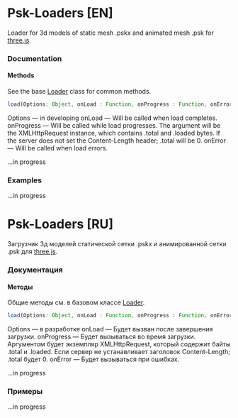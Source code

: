 # Psk-Loaders [EN]
Loader for 3d models of static mesh .pskx and animated mesh .psk for [three.js](https://threejs.org/).

### Documentation
#### Methods
See the base [Loader](https://threejs.org/docs/index.html?q=loa#api/en/loaders/Loader) class for common methods.
```js
load(Options: Object, onLoad : Function, onProgress : Function, onError : Function)
```
Options — in developing
onLoad — Will be called when load completes.
onProgress — Will be called while load progresses. The argument will be the XMLHttpRequest instance, which contains .total and .loaded bytes. If the server does not set the Content-Length header; .total will be 0.
onError — Will be called when load errors.


...in progress

### Examples
...in progress


# Psk-Loaders [RU]
Загрузчик 3д моделей статической сетки .pskx и анимированной сетки .psk для [three.js](https://threejs.org/).

### Документация
#### Методы
Общие методы см. в базовом классе [Loader](https://threejs.org/docs/index.html?q=loa#api/en/loaders/Loader).
```js
load(Options: Object, onLoad : Function, onProgress : Function, onError : Function)
```
Options — в разработке
onLoad — Будет вызван после завершения загрузки.
onProgress — Будет вызываться во время загрузки. Аргументом будет экземпляр XMLHttpRequest, который содержит байты .total и .loaded. Если сервер не устанавливает заголовок Content-Length; .total будет 0.
onError — Будет вызываться при ошибках.


...in progress

### Примеры
...in progress